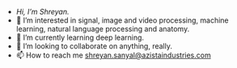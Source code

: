 - *Hi, I’m Shreyan.*
- 👀 I’m interested in signal, image and video processing, machine learning, natural language processing and anatomy.
- 🌱 I’m currently learning deep learning.
- 💞️ I’m looking to collaborate on anything, really.
- 📫 How to reach me shreyan.sanyal@azistaindustries.com
